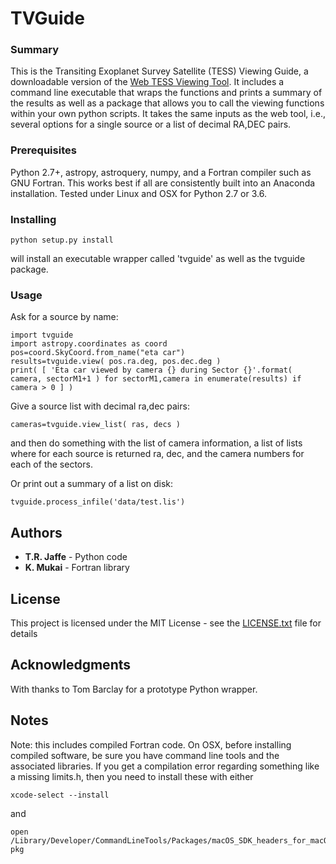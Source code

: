 # TVGuide



### Summary

This is the Transiting Exoplanet Survey Satellite (TESS) Viewing
Guide, a downloadable version of the
[Web TESS Viewing Tool](https://heasarc.gsfc.nasa.gov/cgi-bin/tess/webtess/wtv.py).
It includes a command line executable that wraps the functions and
prints a summary of the results as well as a package that allows you to call the
viewing functions within your own python scripts.  It takes the same
inputs as the web tool, i.e., several options for a single source or
a list of decimal RA,DEC pairs.


### Prerequisites

Python 2.7+, astropy, astroquery, numpy, and a Fortran compiler such
as GNU Fortran.  This works best if all are consistently built into an Anaconda
installation.  Tested under Linux and OSX for Python 2.7 or 3.6.  


### Installing

```
python setup.py install
```

will install an executable wrapper called 'tvguide' as well as the tvguide package.

### Usage

Ask for a source by name:
```
import tvguide
import astropy.coordinates as coord
pos=coord.SkyCoord.from_name("eta car")
results=tvguide.view( pos.ra.deg, pos.dec.deg )
print( [ 'Eta car viewed by camera {} during Sector {}'.format( camera, sectorM1+1 ) for sectorM1,camera in enumerate(results) if camera > 0 ] )
```

Give a source list with decimal ra,dec pairs:
```
cameras=tvguide.view_list( ras, decs )
```
and then do something with the list of camera information,  a list of
lists where for each source is returned ra, dec, and the camera
numbers for each of the sectors.

Or print out a summary of a list on disk:
```
tvguide.process_infile('data/test.lis')
```



## Authors

* **T.R. Jaffe** - Python code
* **K. Mukai** - Fortran library

## License

This project is licensed under the MIT License - see the [LICENSE.txt](LICENSE.txt) file for details

## Acknowledgments

With thanks to Tom Barclay for a prototype Python wrapper.


## Notes


Note:  this includes compiled Fortran code.  On OSX, before installing compiled software, be sure you have
command line tools and the associated libraries.  If you get a compilation error regarding
something like a missing limits.h, then you need to install these with
either
```
xcode-select --install
```
and
```
open /Library/Developer/CommandLineTools/Packages/macOS_SDK_headers_for_macOS_10.14. pkg
```

